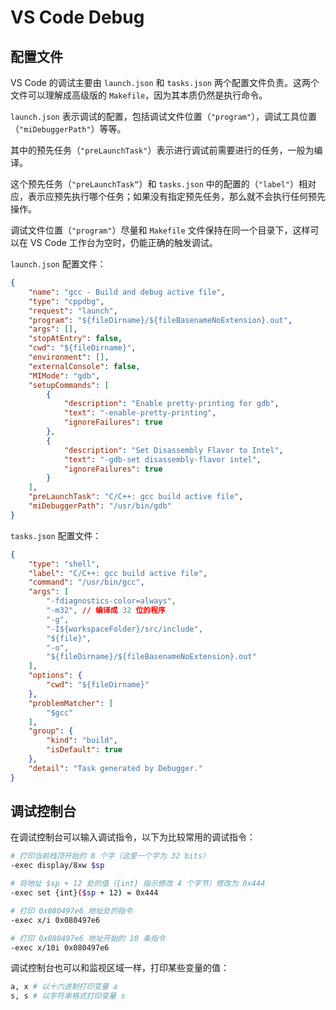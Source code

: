 # VS Code Debug

## 配置文件

VS Code 的调试主要由 `launch.json` 和 `tasks.json` 两个配置文件负责。这两个文件可以理解成高级版的 `Makefile`，因为其本质仍然是执行命令。

`launch.json` 表示调试的配置，包括调试文件位置（`"program"`），调试工具位置（`"miDebuggerPath"`）等等。

其中的预先任务（`"preLaunchTask"`）表示进行调试前需要进行的任务，一般为编译。

这个预先任务（`"preLaunchTask“`）和 `tasks.json` 中的配置的（`"label"`）相对应，表示应预先执行哪个任务；如果没有指定预先任务，那么就不会执行任何预先操作。

调试文件位置（`"program"`）尽量和 `Makefile` 文件保持在同一个目录下，这样可以在 VS Code 工作台为空时，仍能正确的触发调试。

`launch.json` 配置文件：

```json
{
    "name": "gcc - Build and debug active file",
    "type": "cppdbg",
    "request": "launch",
    "program": "${fileDirname}/${fileBasenameNoExtension}.out",
    "args": [],
    "stopAtEntry": false,
    "cwd": "${fileDirname}",
    "environment": [],
    "externalConsole": false,
    "MIMode": "gdb",
    "setupCommands": [
        {
            "description": "Enable pretty-printing for gdb",
            "text": "-enable-pretty-printing",
            "ignoreFailures": true
        },
        {
            "description": "Set Disassembly Flavor to Intel",
            "text": "-gdb-set disassembly-flavor intel",
            "ignoreFailures": true
        }
    ],
    "preLaunchTask": "C/C++: gcc build active file",
    "miDebuggerPath": "/usr/bin/gdb"
}
```

`tasks.json` 配置文件：

```json
{
    "type": "shell",
    "label": "C/C++: gcc build active file",
    "command": "/usr/bin/gcc",
    "args": [
        "-fdiagnostics-color=always",
        "-m32", // 编译成 32 位的程序
        "-g",
        "-I${workspaceFolder}/src/include",
        "${file}",
        "-o",
        "${fileDirname}/${fileBasenameNoExtension}.out"
    ],
    "options": {
        "cwd": "${fileDirname}"
    },
    "problemMatcher": [
        "$gcc"
    ],
    "group": {
        "kind": "build",
        "isDefault": true
    },
    "detail": "Task generated by Debugger."
}
```

## 调试控制台

在调试控制台可以输入调试指令，以下为比较常用的调试指令：

```bash
# 打印当前栈顶开始的 8 个字（这里一个字为 32 bits）
-exec display/8xw $sp

# 将地址 $sp + 12 处的值（{int} 指示修改 4 个字节）修改为 0x444
-exec set {int}($sp + 12) = 0x444

# 打印 0x080497e6 地址处的指令
-exec x/i 0x080497e6

# 打印 0x080497e6 地址开始的 10 条指令
-exec x/10i 0x080497e6
```

调试控制台也可以和监视区域一样，打印某些变量的值：

```bash
a, x # 以十六进制打印变量 a
s, s # 以字符串格式打印变量 s
```